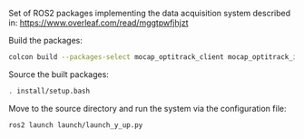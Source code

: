 Set of ROS2 packages implementing the data acquisition system described in: https://www.overleaf.com/read/mggtpwfjhjzt

Build the packages: 
```bash
colcon build --packages-select mocap_optitrack_client mocap_optitrack_inv_kin mocap_optitrack_w2b
```

Source the built packages:
```bash
. install/setup.bash
```

Move to the source directory and run the system via the configuration file:
```bash
ros2 launch launch/launch_y_up.py
```
